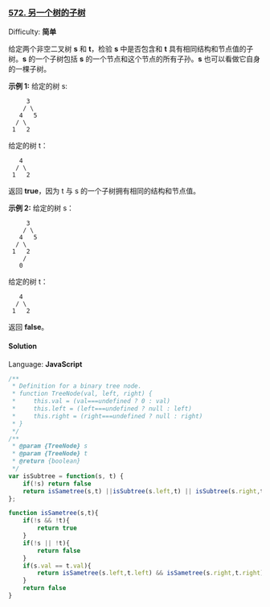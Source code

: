 ### [572\. 另一个树的子树](https://leetcode-cn.com/problems/subtree-of-another-tree/)

Difficulty: **简单**


给定两个非空二叉树 **s** 和 **t**，检验 **s** 中是否包含和 **t** 具有相同结构和节点值的子树。**s** 的一个子树包括 **s** 的一个节点和这个节点的所有子孙。**s** 也可以看做它自身的一棵子树。

**示例 1:**
给定的树 s:

```
     3
    / \
   4   5
  / \
 1   2
```

给定的树 t：

```
   4
  / \
 1   2
```

返回 **true**，因为 t 与 s 的一个子树拥有相同的结构和节点值。

**示例 2:**
给定的树 s：

```
     3
    / \
   4   5
  / \
 1   2
    /
   0
```

给定的树 t：

```
   4
  / \
 1   2
```

返回 **false**。


#### Solution

Language: **JavaScript**

```javascript
/**
 * Definition for a binary tree node.
 * function TreeNode(val, left, right) {
 *     this.val = (val===undefined ? 0 : val)
 *     this.left = (left===undefined ? null : left)
 *     this.right = (right===undefined ? null : right)
 * }
 */
/**
 * @param {TreeNode} s
 * @param {TreeNode} t
 * @return {boolean}
 */
var isSubtree = function(s, t) {
    if(!s) return false
    return isSametree(s,t) ||isSubtree(s.left,t) || isSubtree(s.right,t)
};

function isSametree(s,t){
    if(!s && !t){
        return true
    }
    if(!s || !t){
        return false
    }
    if(s.val == t.val){
        return isSametree(s.left,t.left) && isSametree(s.right,t.right)
    }
    return false
}
​
```
